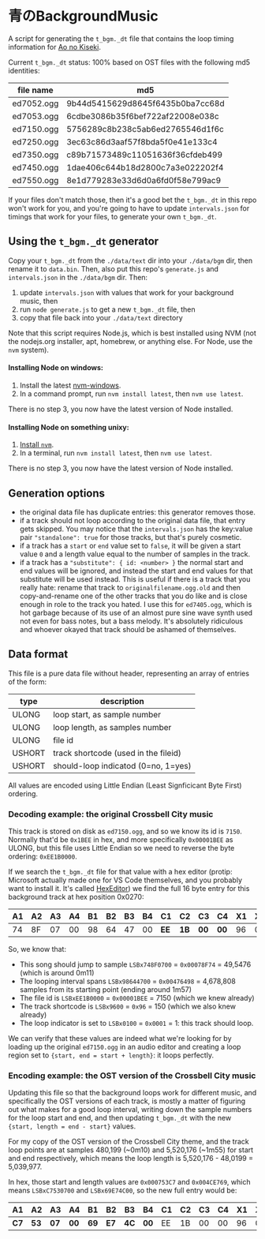 # 青のBackgroundMusic

A script for generating the `t_bgm._dt` file that contains the loop timing information for [Ao no Kiseki](https://en.wikipedia.org/wiki/The_Legend_of_Heroes:_Ao_no_Kiseki).

Current `t_bgm._dt` status: 100% based on OST files with the following md5 identities:

| file name  |              md5                 |
|------------|----------------------------------|
| ed7052.ogg | 9b44d5415629d8645f6435b0ba7cc68d |
| ed7053.ogg | 6cdbe3086b35f6bef722af22008e038c |
| ed7150.ogg | 5756289c8b238c5ab6ed2765546d1f6c |
| ed7250.ogg | 3ec63c86d3aaf57f8bda5f0e41e133c4 |
| ed7350.ogg | c89b71573489c11051636f36cfdeb499 |
| ed7450.ogg | 1dae406c644b18d2800c7a3e022202f4 |
| ed7550.ogg | 8e1d779283e33d6d0a6fd0f58e799ac9 |

If your files don't match those, then it's a good bet the `t_bgm._dt` in this repo won't work for you, and you're going to have to update `intervals.json` for timings that work for your files, to generate your own `t_bgm._dt`.

## Using the `t_bgm._dt` generator

Copy your `t_bgm._dt` from the `./data/text` dir into your `./data/bgm` dir, then rename it to `data.bin`.
Then, also put this repo's `generate.js` and `intervals.json` in the `./data/bgm` dir. Then:

1. update `intervals.json` with values that work for your background music, then
2. run `node generate.js` to get a new `t_bgm._dt` file, then
3. copy that file back into your `./data/text` directory

Note that this script requires Node.js, which is best installed using NVM (not the nodejs.org installer, apt, homebrew, or anything else. For Node, use the `nvm` system).

#### Installing Node on windows:

1. Install the latest [nvm-windows](https://github.com/coreybutler/nvm-windows/releases).
2. In a command prompt, run `nvm install latest`, then `nvm use latest`.

There is no step 3, you now have the latest version of Node installed.

#### Installing Node on something unixy:

1. [Install `nvm`](https://github.com/nvm-sh/nvm#installing-and-updating).
2. In a terminal, run `nvm install latest`, then `nvm use latest`.

There is no step 3, you now have the latest version of Node installed.


## Generation options

- the original data file has duplicate entries: this generator removes those.
- if a track should not loop according to the original data file, that entry gets skipped. You may notice that the `intervals.json` has the key:value pair `"standalone": true` for those tracks, but that's purely cosmetic.
- if a track has a `start` or `end` value set to `false`, it will be given a start value `0` and a length value equal to the number of samples in the track.
- if a track has a `"substitute": { id: <number> }` the normal start and end values will be ignored, and instead the start and end values for that substitute will be used instead. This is useful if there is a track that you really hate: rename that track to `originalfilename.ogg.old` and then copy-and-rename one of the other tracks that you do like and is close enough in role to the track you hated. I use this for `ed7405.ogg`, which is hot garbage because of its use of an almost pure sine wave synth used not even for bass notes, but a bass melody. It's absolutely ridiculous and whoever okayed that track should be ashamed of themselves.


## Data format

This file is a pure data file without header, representing an array of entries of the form:

|  type  |  description                         |
|--------|--------------------------------------|
| ULONG  | loop start, as sample number         |
| ULONG  | loop length, as samples number       |
| ULONG  | file id                              |
| USHORT | track shortcode (used in the fileid) |
| USHORT | should-loop indicatod (0=no, 1=yes)  |

All values are encoded using Little Endian (Least Signficicant Byte First) ordering.


### Decoding example: the original Crossbell City music

This track is stored on disk as `ed7150.ogg`, and so we know its id is `7150`. Normally that'd be `0x1BEE` in hex, and more specifically `0x00001BEE` as ULONG, but this file uses Little Endian so we need to reverse the byte ordering: `0xEE1B0000`.

If we search the `t_bgm._dt` file for that value with a hex editor (protip: Microsoft actually made one for VS Code themselves, and you probably want to install it. It's called [HexEditor](https://marketplace.visualstudio.com/items?itemName=ms-vscode.hexeditor)) we find the full 16 byte entry for this background track at hex position 0x0270:

| A1 | A2 | A3 | A4 | B1 | B2 | B3 | B4 | C1 | C2 | C3 | C4 | X1 | X2 | Y1 | Y2 |
|----|----|----|----|----|----|----|----|----|----|----|----|----|----|----|----|
| 74 | 8F | 07 | 00 | 98 | 64 | 47 | 00 | **EE** | **1B** | **00** | **00** | 96 | 00 | 01 | 00 |

So, we know that:

- This song should jump to sample `LSBx748F0700` = `0x00078F74` = 49,5476 (which is around 0m11)
- The looping interval spans `LSBx98644700` = `0x00476498` = 4,678,808 samples from its starting point (ending around 1m57)
- The file id is `LSBxEE1B0000` = `0x00001BEE` = 7150 (which we knew already)
- The track shortcode is `LSBx9600` = `0x96` = 150 (which we also knew already)
- The loop indicator is set to `LSBx0100` = `0x0001` = 1: this track should loop.

We can verify that these values are indeed what we're looking for by loading up the original `ed7150.ogg` in an audio editor and creating a loop region set to `{start, end = start + length}`: it loops perfectly.


### Encoding example: the OST version of the Crossbell City music

Updating this file so that the background loops work for different music, and specifically the OST versions of each track, is mostly a matter of figuring out what makes for a good loop interval, writing down the sample numbers for the loop start and end, and then updating `t_bgm._dt` with the new `{start, length = end - start}` values.

For my copy of the OST version of the Crossbell City theme, and the track loop points are at samples 480,199 (~0m10) and 5,520,176 (~1m55) for start and end respectively, which means the loop length is 5,520,176 - 48,0199 = 5,039,977.

In hex, those start and length values are `0x000753C7` and `0x004CE769`, which means `LSBxC7530700` and `LSBx69E74C00`, so the new full entry would be:

| A1 | A2 | A3 | A4 | B1 | B2 | B3 | B4 | C1 | C2 | C3 | C4 | X1 | X2 | Y1 | Y2 |
|----|----|----|----|----|----|----|----|----|----|----|----|----|----|----|----|
| **C7** | **53** | **07** | **00** | **69** | **E7** | **4C** | **00** | EE | 1B | 00 | 00 | 96 | 00 | 01 | 00 |

